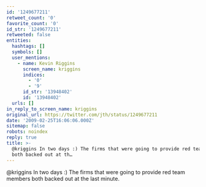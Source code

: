 ```yaml
---
id: '1249677211'
retweet_count: '0'
favorite_count: '0'
id_str: '1249677211'
retweeted: false
entities:
  hashtags: []
  symbols: []
  user_mentions:
    - name: Kevin Riggins
      screen_name: kriggins
      indices:
        - '0'
        - '9'
      id_str: '13948402'
      id: '13948402'
  urls: []
in_reply_to_screen_name: kriggins
original_url: https://twitter.com/jth/status/1249677211
date: '2009-02-25T16:06:06.000Z'
sitemap: false
robots: noindex
reply: true
title: >-
  @kriggins In two days :) The firms that were going to provide red team members
  both backed out at th…
---
```


@kriggins In two days :) The firms that were going to provide red team members both backed out at the last minute.